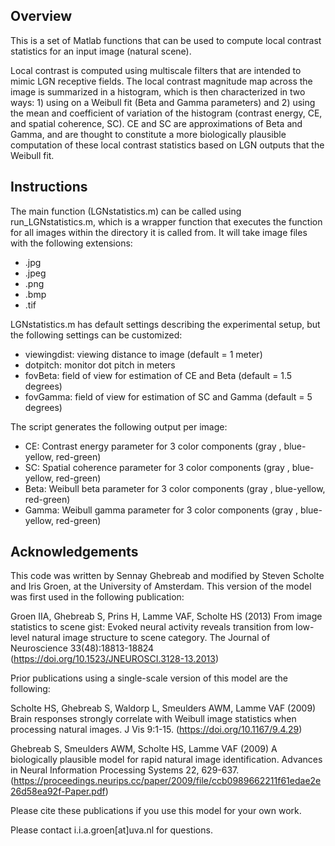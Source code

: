 Overview
--------

This is a set of Matlab functions that can be used to compute local contrast statistics for an input image (natural scene). 

Local contrast is computed using multiscale filters that are intended to mimic LGN receptive fields. The local contrast magnitude map across the image is summarized in a histogram, which is then characterized in two ways: 1) using on a Weibull fit (Beta and Gamma parameters) and 2) using the mean and coefficient of variation of the histogram (contrast energy, CE, and spatial coherence, SC). CE and SC are approximations of Beta and Gamma, and are thought to constitute a more biologically plausible computation of these local contrast statistics based on LGN outputs that the Weibull fit.



Instructions
------------

The main function (LGNstatistics.m) can be called using run_LGNstatistics.m, which is a wrapper function that executes the function for all images within the directory it is called from. It will take image files with the following extensions:

- .jpg
- .jpeg
- .png
- .bmp
- .tif



LGNstatistics.m has default settings describing the experimental setup, but the following settings can be customized:

- viewingdist: viewing distance to image (default = 1 meter)
- dotpitch: monitor dot pitch in meters
- fovBeta: field of view for estimation of CE and Beta (default = 1.5 degrees)
- fovGamma: field of view for estimation of SC and Gamma (default = 5 degrees)



The script generates the following output per image:

- CE: Contrast energy parameter for 3 color components (gray , blue-yellow, red-green)
- SC: Spatial coherence parameter for 3 color components (gray , blue-yellow, red-green)
- Beta: Weibull beta parameter for 3 color components (gray , blue-yellow, red-green)
- Gamma: Weibull gamma parameter for 3 color components (gray , blue-yellow, red-green)



Acknowledgements
------------

This code was written by Sennay Ghebreab and modified by Steven Scholte and Iris Groen, at the University of Amsterdam. This version of the model was first used in the following publication:

Groen IIA, Ghebreab S, Prins H, Lamme VAF, Scholte HS (2013) From image statistics to scene gist: Evoked neural activity reveals transition from low-level natural image structure to scene category. The Journal of Neuroscience 33(48):18813-18824 (https://doi.org/10.1523/JNEUROSCI.3128-13.2013)

Prior publications using a single-scale version of this model are the following:

Scholte HS, Ghebreab S, Waldorp L, Smeulders AWM, Lamme VAF (2009) Brain responses strongly correlate with Weibull image statistics when processing natural images. J Vis 9:1-15. (https://doi.org/10.1167/9.4.29)

Ghebreab S, Smeulders AWM, Scholte HS, Lamme VAF (2009) A biologically plausible model for rapid natural image identification. Advances in Neural Information Processing Systems 22, 629-637. (https://proceedings.neurips.cc/paper/2009/file/ccb0989662211f61edae2e26d58ea92f-Paper.pdf)

Please cite these publications if you use this model for your own work.

Please contact i.i.a.groen[at]uva.nl for questions.

